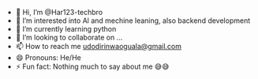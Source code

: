 - 👋 Hi, I’m @Har123-techbro
- 👀 I’m interested into Al and mechine leaning, also backend development
- 🌱 I’m currently learning python
- 💞️ I’m looking to collaborate on ...
- 📫 How to reach me udodirinwaoguala@gmail.com
- 😄 Pronouns: He/He
- ⚡ Fun fact: Nothing much to say about me 😅😅

<!---
Har123-techbro/Har123-techbro is a ✨ special ✨ repository because its `README.md` (this file) appears on your GitHub profile.
You can click the Preview link to take a look at your changes.
--->
